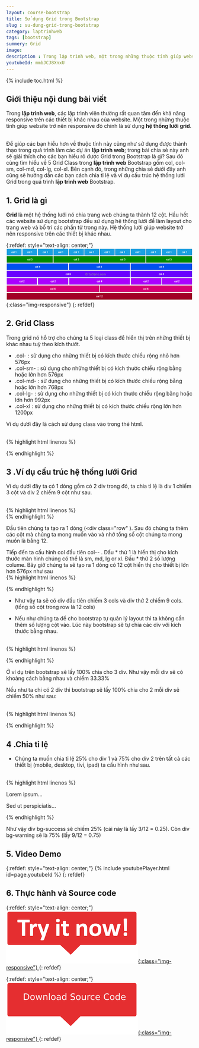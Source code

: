 ```yaml
---
layout: course-bootstrap
title: Sử dụng Grid trong Bootstrap 
slug : su-dung-grid-trong-bootstrap
category: laptrinhweb
tags: [bootstrap]
summery: Grid
image:
description : Trong lập trình web, một trong những thuộc tính giúp website trở nên responsive đó chính là thuộc tính hệ thống lưới Grid trong Bootstrap. Bài viết giúp hiểu rõ hơn về thuộc tính này là gì cũng như hướng dẫn để sử dụng được thành thạo trong quá trình làm các dự án lập trình web. Tìm hiểu về 5 Grid Class trong lập trình web Bootstrap gồm col, col-sm, col-md, col-lg, col-xl. Bên cạnh đó, hướng dẫn cách chia tỉ lệ và đưa ra ví dụ cấu trúc hệ thống lưới Grid trong quá trình lập trình web.
youtubeId: mmbJCJ8XnxU
---
```


{% include toc.html %}

## **Giới thiệu nội dung bài viết**

Trong <b>lập trình web</b>, các lập trình viên thường rất quan tâm đến khả năng responsive trên các thiết bị khác nhau của website. Một trong những thuộc tính giúp website trở nên responsive đó chính là sử dụng <b>hệ thống lưới grid</b>.

<br>
Để giúp các bạn hiểu hơn về thuộc tính này cũng như sử dụng được thành thạo trong quá trình làm các dự án <b>lập trình web</b>; trong bài chia sẻ này anh sẽ giải thích cho các bạn hiểu rõ được Grid trong Bootstrap là gì? Sau đó cùng tìm hiểu về 5 Grid Class trong <b>lập trình web</b> Bootstrap gồm col, col-sm, col-md, col-lg, col-xl. Bên cạnh đó, trong những chia sẻ dưới đây anh cũng sẽ hướng dẫn các bạn cách chia tỉ lệ và ví dụ cấu trúc hệ thống lưới Grid trong quá trình <b>lập trình web</b> Bootstrap.
 

## **1. Grid là gì**

<b>Grid</b> là một hệ thống lưới nó chia trang web chúng ta thành 12 cột. Hầu hết các website sử dụng bootstrap đều sử dụng hệ thống lưới để làm layout cho trang web và bố trí các phần tử trong này. Hệ thống lưới giúp website trở nên responsive trên các thiết bị khác nhau. 

{:refdef: style="text-align: center;"}
![Grid](/images/post/boostrap/grid.PNG){:class="img-responsive"}
{: refdef}

## **2. Grid Class**

Trong grid nó hỗ trợ cho chúng ta 5 loại class để hiển thị trên những thiết bị khác nhau tuỳ theo kích thướt. 

- .col-  	: sử dụng cho những thiết bị có kích thước chiều rộng nhỏ hơn 576px
- .col-sm-	: sử dụng cho những thiết bị có kích thước chiều rộng bằng hoặc lớn hơn 576px
- .col-md-	: sử dụng cho những thiết bị có kích thước chiều rộng bằng hoặc lớn hơn 768px
- .col-lg-	: sử dụng cho những thiết bị có kích thước chiều rộng bằng hoặc lớn hơn 992px
- .col-xl	: sử dụng cho những thiết bị có kích thước chiều rộng lớn hơn 1200px

Ví dụ dưới đây là cách sử dụng class vào trong thẻ html.

<br>
{% highlight html  linenos %}

<div class="row">
  <div class="col-sm-4"></div>
  <div class="col-sm-8"></div>
</div>

{% endhighlight %}


## **3 .Ví dụ cấu trúc hệ thống lưới Grid**

Ví dụ dưới đây ta có 1 dòng gồm có 2 div trong đó, ta chia tỉ lệ là div 1 chiếm 3 cột và div 2 chiếm 9 cột như sau.

<br>
{% highlight html  linenos %}

<div class="row">
  <div class="col-*-*"></div>
  <div class="col-*-*"></div>
</div>
{% endhighlight %}

Đầu tiên chúng ta tạo ra 1 dòng (<div class="row" </div>). Sau đó chúng ta thêm các cột mà chúng ta mong muốn vào và nhớ tổng số cột chúng ta mong muốn là bằng 12.

Tiếp đến ta cấu hình col đầu tiên col-*-* . Dấu * thứ 1 là hiển thị cho kích thước màn hình chúng có thể là sm, md, lg or xl. Đấu * thứ 2 số lượng colume. Bây giờ chúng ta sẽ tạo ra 1 dòng có 12 cột hiển thị cho thiết bị lớn hơn 576px như sau
<br>
{% highlight html  linenos %}

<div class="row">
  <div class="col-sm-3"></div>
  <div class="col-sm-9"></div>
</div>

{% endhighlight %}

- Như vậy ta sẽ có div đầu tiên chiếm 3 cols và div thứ 2 chiếm 9 cols. (tổng số cột trong row là 12 cols)

- Nếu như chúng ta để cho bootstrap tự quản lý layout thì ta không cần thêm số lượng cột vào. Lúc này bootstrap sẽ tự chia các div với kích thước bằng nhau.

<br>
{% highlight html  linenos %}

<!-- Or let Bootstrap automatically handle the layout -->
<div class="row">
  <div class="col-sm"></div>
  <div class="col-sm"></div>
  <div class="col-sm"></div>
</div>

{% endhighlight %}

Ở ví dụ trên bootstrap sẽ lấy 100% chia cho 3 div. Như vậy mỗi div sẽ có khoảng cách bằng nhau và chiếm 33.33%

Nếu như ta chi có 2 div thì bootstrap sẽ lấy 100% chia cho 2 mỗi div sẽ chiếm 50% như sau:

<br>
{% highlight html  linenos %}

<!-- Or let Bootstrap automatically handle the layout -->
<div class="row">
  <div class="col"></div>
  <div class="col"></div>
</div>

{% endhighlight %}

## **4 .Chia tỉ lệ**

- Chúng ta muốn chia tỉ lệ 25% cho div 1 và 75% cho div 2 trên tất cả các thiết bị (mobile, desktop, tivi, ipad) ta cấu hình như sau.

<br>
{% highlight html  linenos %}
 <div class="container-fluid">
  <div class="row">
    <div class="col-3 bg-success">
      <p>Lorem ipsum...</p>
    </div>
    <div class="col-9 bg-warning">
      <p>Sed ut perspiciatis...</p>
    </div>
  </div>
</div> 

{% endhighlight %}

Như vậy div bg-success sẽ chiếm 25% (cái này là lấy 3/12 = 0.25). Còn div bg-warning sẽ là 75% (lấy 9/12 = 0.75)

## **5. Video Demo**

{:refdef: style="text-align: center;"}
{% include youtubePlayer.html id=page.youtubeId %}
{: refdef}

## **6. Thực hành và Source code**

{:refdef: style="text-align: center;"}
<a href="https://levunguyen.com/hoc-lap-trinh-online-editor-js/" target="_blank"> ![Sourcecode ](/images/icon/tryit.png){:class="img-responsive"} </a>
{: refdef}

{:refdef: style="text-align: center;"}
<a href="https://github.com/levunguyen/Bootstrap" target="_blank"> ![Sourcecode ](/images/icon/githubsource.png){:class="img-responsive"} </a>
{: refdef}
